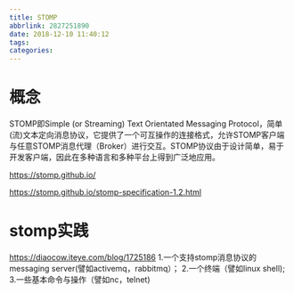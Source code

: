 ```yaml
---
title: STOMP
abbrlink: 2827251890
date: 2018-12-10 11:40:12
tags:
categories:
---
```

# 概念
STOMP即Simple (or Streaming) Text Orientated Messaging Protocol，简单(流)文本定向消息协议，它提供了一个可互操作的连接格式，允许STOMP客户端与任意STOMP消息代理（Broker）进行交互。STOMP协议由于设计简单，易于开发客户端，因此在多种语言和多种平台上得到广泛地应用。

https://stomp.github.io/

https://stomp.github.io/stomp-specification-1.2.html

# stomp实践
https://diaocow.iteye.com/blog/1725186
1.一个支持stomp消息协议的messaging server(譬如activemq，rabbitmq）； 
2.一个终端（譬如linux shell); 
3.一些基本命令与操作（譬如nc，telnet) 